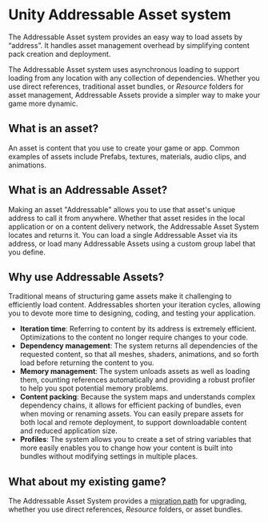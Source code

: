 # Unity Addressable Asset system

The Addressable Asset system provides an easy way to load assets by “address”. It handles asset management overhead by simplifying content pack creation and deployment.

The Addressable Asset system uses asynchronous loading to support loading from any location with any collection of dependencies. Whether you use direct references, traditional asset bundles, or _Resource_ folders for asset management, Addressable Assets provide a simpler way to make your game more dynamic.

## What is an asset?
An asset is content that you use to create your game or app. Common examples of assets include Prefabs, textures, materials, audio clips, and animations.

## What is an Addressable Asset?
Making an asset "Addressable" allows you to use that asset's unique address to call it from anywhere. Whether that asset resides in the local application or on a content delivery network, the Addressable Asset System locates and returns it. You can load a single Addressable Asset via its address, or load many Addressable Assets using a custom group label that you define.

## Why use Addressable Assets?
Traditional means of structuring game assets make it challenging to efficiently load content. Addressables shorten your iteration cycles, allowing you to devote more time to designing, coding, and testing your application. 

* **Iteration time**: Referring to content by its address is extremely efficient. Optimizations to the content no longer require changes to your code.
* **Dependency management**: The system returns all dependencies of the requested content, so that all meshes, shaders, animations, and so forth load before returning the content to you.
* **Memory management**: The system unloads assets as well as loading them, counting references automatically and providing a robust profiler to help you spot potential memory problems.
* **Content packing**: Because the system maps and understands complex dependency chains, it allows for efficient packing of bundles, even when moving or renaming assets. You can easily prepare assets for both local and remote deployment, to support downloadable content and reduced application size.
* **Profiles**: The system allows you to create a set of string variables that more easily enables you to change how your content is built into bundles without modifying settings in multiple places.

## What about my existing game?
The Addressable Asset System provides a [migration path](AddressableAssetsMigrationGuide.md) for upgrading, whether you use direct references, _Resource_ folders, or asset bundles.
